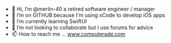 - 👋 Hi, I’m @merlin-40 a retired software engineer / manager
- 👀 I’m on GITHUB because I'm using xCode to develop iOS apps
- 🌱 I’m currently learning SwiftUI 
- 💞️ I’m not looking to collaborate but I use forums for advice
- 📫 How to reach me ... www.computerade.com

<!---
merlin-40/merlin-40 is a ✨ special ✨ repository because its `README.md` (this file) appears on your GitHub profile.
You can click the Preview link to take a look at your changes.
--->
